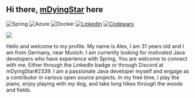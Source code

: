 
## Hi there, [mDyingStar](https://www.xing.com/profile/Alexander_Zotz3/cve) here

![Spring](https://img.shields.io/badge/spring-%236DB33F.svg?style=for-the-badge&logo=spring&logoColor=white)
![Azure](https://img.shields.io/badge/azure-%230072C6.svg?style=for-the-badge&logo=microsoftazure&logoColor=white)
![Docker](https://img.shields.io/badge/docker-%230db7ed.svg?style=for-the-badge&logo=docker&logoColor=white)
[![LinkedIn](https://img.shields.io/badge/linkedin-%230077B5.svg?style=for-the-badge&logo=linkedin&logoColor=white)](www.linkedin.com/in/alexmitdembart/)
[![Codewars](https://img.shields.io/badge/Codewars-B1361E?style=for-the-badge&logo=codewars&logoColor=grey)](https://www.codewars.com/users/AlexMitDemBart)

<img src="https://readme-typing-svg.demolab.com?font=Montserrat&duration=7000&pause=1500&width=470&lines=JAVA+OCP+11+%26+17+DEVELOPER;MICROSOFT+CERTIFIED+AZURE+DEVELOPER" />

Hello and welcome to my profile. My name is Alex, I am 31 years old and I am from Germany, near Munich. I am currently looking for motivated Java developers who have experience with Spring. You are welcome to connect with me. Either through the LinkedIn badge or through Discord at mDyingStar#2339. I am a passionate Java developer myself and engage as a contributor in various open source projects. In my free time, I play the piano, enjoy playing with my dog, and take long hikes through the woods and fields.


